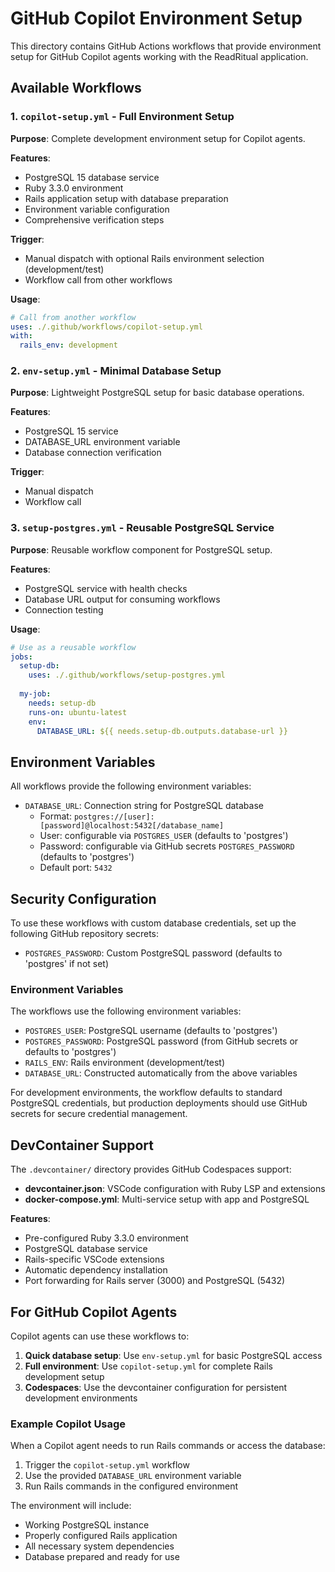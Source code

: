 # GitHub Copilot Environment Setup

This directory contains GitHub Actions workflows that provide environment setup for GitHub Copilot agents working with the ReadRitual application.

## Available Workflows

### 1. `copilot-setup.yml` - Full Environment Setup
**Purpose**: Complete development environment setup for Copilot agents.

**Features**:
- PostgreSQL 15 database service
- Ruby 3.3.0 environment
- Rails application setup with database preparation
- Environment variable configuration
- Comprehensive verification steps

**Trigger**: 
- Manual dispatch with optional Rails environment selection (development/test)
- Workflow call from other workflows

**Usage**:
```yaml
# Call from another workflow
uses: ./.github/workflows/copilot-setup.yml
with:
  rails_env: development
```

### 2. `env-setup.yml` - Minimal Database Setup
**Purpose**: Lightweight PostgreSQL setup for basic database operations.

**Features**:
- PostgreSQL 15 service
- DATABASE_URL environment variable
- Database connection verification

**Trigger**:
- Manual dispatch
- Workflow call

### 3. `setup-postgres.yml` - Reusable PostgreSQL Service
**Purpose**: Reusable workflow component for PostgreSQL setup.

**Features**:
- PostgreSQL service with health checks
- Database URL output for consuming workflows
- Connection testing

**Usage**:
```yaml
# Use as a reusable workflow
jobs:
  setup-db:
    uses: ./.github/workflows/setup-postgres.yml
  
  my-job:
    needs: setup-db
    runs-on: ubuntu-latest
    env:
      DATABASE_URL: ${{ needs.setup-db.outputs.database-url }}
```

## Environment Variables

All workflows provide the following environment variables:

- `DATABASE_URL`: Connection string for PostgreSQL database
  - Format: `postgres://[user]:[password]@localhost:5432[/database_name]`
  - User: configurable via `POSTGRES_USER` (defaults to 'postgres')
  - Password: configurable via GitHub secrets `POSTGRES_PASSWORD` (defaults to 'postgres')
  - Default port: `5432`

## Security Configuration

To use these workflows with custom database credentials, set up the following GitHub repository secrets:

- `POSTGRES_PASSWORD`: Custom PostgreSQL password (defaults to 'postgres' if not set)

### Environment Variables

The workflows use the following environment variables:
- `POSTGRES_USER`: PostgreSQL username (defaults to 'postgres')
- `POSTGRES_PASSWORD`: PostgreSQL password (from GitHub secrets or defaults to 'postgres')
- `RAILS_ENV`: Rails environment (development/test)
- `DATABASE_URL`: Constructed automatically from the above variables

For development environments, the workflow defaults to standard PostgreSQL credentials, but production deployments should use GitHub secrets for secure credential management.

## DevContainer Support

The `.devcontainer/` directory provides GitHub Codespaces support:

- **devcontainer.json**: VSCode configuration with Ruby LSP and extensions
- **docker-compose.yml**: Multi-service setup with app and PostgreSQL

**Features**:
- Pre-configured Ruby 3.3.0 environment
- PostgreSQL database service
- Rails-specific VSCode extensions
- Automatic dependency installation
- Port forwarding for Rails server (3000) and PostgreSQL (5432)

## For GitHub Copilot Agents

Copilot agents can use these workflows to:

1. **Quick database setup**: Use `env-setup.yml` for basic PostgreSQL access
2. **Full environment**: Use `copilot-setup.yml` for complete Rails development setup
3. **Codespaces**: Use the devcontainer configuration for persistent development environments

### Example Copilot Usage

When a Copilot agent needs to run Rails commands or access the database:

1. Trigger the `copilot-setup.yml` workflow
2. Use the provided `DATABASE_URL` environment variable
3. Run Rails commands in the configured environment

The environment will include:
- Working PostgreSQL instance
- Properly configured Rails application
- All necessary system dependencies
- Database prepared and ready for use